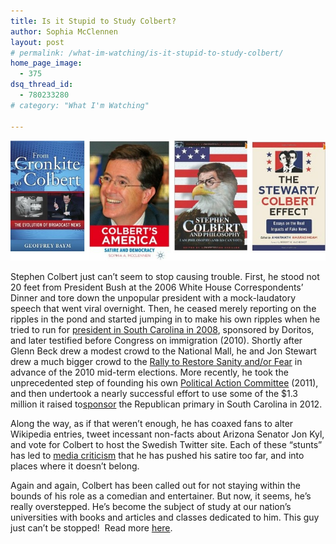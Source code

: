 ```yaml
---
title: Is it Stupid to Study Colbert?
author: Sophia McClennen
layout: post
# permalink: /what-im-watching/is-it-stupid-to-study-colbert/
home_page_image:
  - 375
dsq_thread_id:
  - 780233280
# category: "What I'm Watching"
 
---
```


![](/assets/img/2012-07-11-colbertbooks.jpeg)

Stephen Colbert just can&#8217;t seem to stop causing trouble. First, he stood not 20 feet from President Bush at the 2006 White House Correspondents&#8217; Dinner and tore down the unpopular president with a mock-laudatory speech that went viral overnight. Then, he ceased merely reporting on the ripples in the pond and started jumping in to make his own ripples when he tried to run for <a href="http://en.wikipedia.org/wiki/Stephen_Colbert_presidential_campaign,_2008" target="_blank">president in South Carolina in 2008</a>, sponsored by Doritos, and later testified before Congress on immigration (2010). Shortly after Glenn Beck drew a modest crowd to the National Mall, he and Jon Stewart drew a much bigger crowd to the <a href="http://www.google.com/url?q=http%3A%2F%2Fwww.huffingtonpost.com%2F2010%2F10%2F30%2Frally-to-restore-sanity-attendance_n_776547.html&sa=D&sntz=1&usg=AFQjCNG7BIO9no3y0reut_ziwAC0ZDJAYw" target="_blank">Rally to Restore Sanity and/or Fear</a> in advance of the 2010 mid-term elections. More recently, he took the unprecedented step of founding his own <a href="http://www.google.com/url?q=http%3A%2F%2Fwww.washingtonpost.com%2Fpolitics%2Ffec-allows-colbert-to-form-super-pac-for-2012-elections%2F2011%2F06%2F30%2FAGxVGBsH_story.html&sa=D&sntz=1&usg=AFQjCNF2YP_E8bHXFRMwI25fcdIdl3uy6A" target="_blank">Political Action Committee</a> (2011), and then undertook a nearly successful effort to use some of the $1.3 million it raised to<a href="http://abcnews.go.com/blogs/politics/2011/12/stephen-colbert-offers-to-buy-south-carolina-primary/" target="_blank">sponsor</a> the Republican primary in South Carolina in 2012.

Along the way, as if that weren&#8217;t enough, he has coaxed fans to alter Wikipedia entries, tweet incessant non-facts about Arizona Senator Jon Kyl, and vote for Colbert to host the Swedish Twitter site. Each of these &#8220;stunts&#8221; has led to <a href="http://www.google.com/url?q=http%3A%2F%2Fwww.nytimes.com%2F2012%2F01%2F14%2Farts%2Fstephen-colbert-stirs-up-political-campaign-and-media.html&sa=D&sntz=1&usg=AFQjCNE557HJd48MT6l8ra9rkvDJaX1_VA" target="_blank">media criticism</a> that he has pushed his satire too far, and into places where it doesn&#8217;t belong.

Again and again, Colbert has been called out for not staying within the bounds of his role as a comedian and entertainer. But now, it seems, he&#8217;s really overstepped. He&#8217;s become the subject of study at our nation&#8217;s universities with books and articles and classes dedicated to him. This guy just can&#8217;t be stopped!  Read more [here][1].

 [1]: http://www.huffingtonpost.com/sophia-a-mcclennen/stephen-colbert-studies_b_1665768.html
